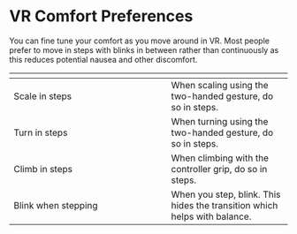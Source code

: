 # VR Comfort Preferences

You can fine tune your comfort as you move around in VR. Most people prefer to move in steps with blinks in between rather than continuously as this reduces potential nausea and other discomfort.

<table data-header-hidden><thead><tr><th width="269"></th><th></th></tr></thead><tbody><tr><td>Scale in steps</td><td>When scaling using the two-handed gesture, do so in steps. </td></tr><tr><td>Turn in steps</td><td>When turning using the two-handed gesture, do so in steps.</td></tr><tr><td>Climb in steps</td><td>When climbing with the controller grip, do so in steps.</td></tr><tr><td>Blink when stepping</td><td>When you step, blink. This hides the transition which helps with balance.</td></tr></tbody></table>
